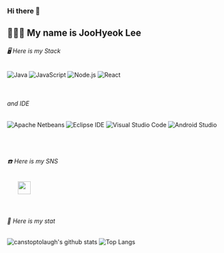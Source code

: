 ### Hi there 👋
## 🙇🏻‍♂️ My name is JooHyeok Lee
<h6> 🖥️ Here is my Stack</h6>

![Java](https://img.shields.io/badge/Java-007396.svg?&style=for-the-badge&logo=Java&logoColor=white)
![JavaScript](https://img.shields.io/badge/JavaScript-F7DF1E.svg?&style=for-the-badge&logo=JavaScript&logoColor=white)
![Node.js](https://img.shields.io/badge/Node.js-339933.svg?&style=for-the-badge&logo=Node.js&logoColor=white)
![React](https://img.shields.io/badge/React-61DAFB.svg?&style=for-the-badge&logo=React&logoColor=white)



<br>

<h6> and IDE</h6>

![Apache Netbeans](https://img.shields.io/badge/NetBeans-1B6AC6.svg?&style=for-the-badge&logo=ApacheNetBeansIDE&logoColor=white)
![Eclipse IDE](https://img.shields.io/badge/Eclipse%20IDE-2C2255.svg?&style=for-the-badge&logo=Eclipse%20IDE&logoColor=white)
![Visual Studio Code](https://img.shields.io/badge/Visual%20Studio%20Code-007ACC.svg?&style=for-the-badge&logo=Visual%20Studio%20Code&logoColor=white)
![Android Studio](https://img.shields.io/badge/Android%20Studio-3DDC84.svg?&style=for-the-badge&logo=Android%20Studio&logoColor=white)

<br>
<br>

<div>
<h6> ☎️ Here is my SNS</h6>
<a href="https://www.instagram.com/wwwhyuk/">
    <img 
        src="http://img.shields.io/badge/-white?style=flat&logo=Instagram&link=https://www.instagram.com/wwwhyuk/"
        style="height : 30px; margin-left : 25px; margin-right : 25px;"/>
</a>
</div>

<br>
<br>

<div>
<h6> 💾 Here is my stat</h6>
    
![canstoptolaugh's github stats](https://github-readme-stats.vercel.app/api?username=cantstoptolaugh&show_icons=true&theme=tokyonight)
![Top Langs](https://github-readme-stats.vercel.app/api/top-langs/?username=cantstoptolaugh&layout=compact&theme=tokyonight)

<!-- 백준 스텟
[![Solved.ac Profile](http://mazassumnida.wtf/api/v2/generate_badge?boj=20193117)](https://solved.ac/20193117/)
-->
</div>
